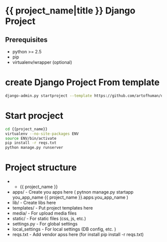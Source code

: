 # {{ project_name|title }} Django Project #
## Prerequisites ##

- python >= 2.5
- pip
- virtualenv/wrapper (optional)

# create Django Project From template #
```bash
django-admin.py startproject --template https://github.com/artofhuman/django-project-bootstrap/zipball/master project_name
```

# Start procject #
```bash
cd {{project_name}}
virtualenv --no-site-packages ENV
source ENV/bin/activate
pip install -r reqs.txt
python manage.py runserver
```

# Project structure #
 * - {{ project_name }}
 * apps/ - Create you apps here ( pytnon manage.py startapp you_app_name {{ project_name }}.apps.you_app_name )
 * lib/  - Create libs here
 * templates/ - Put project templates here
 * media/ - For upload media files
 * static/ - For static files (css, js, etc.)
 * settings.py - For global settings
 * local_settings - For local settings (DB config, etc. )
 * reqs.txt - Add vendor apss here (for install pip install -r reqs.txt)